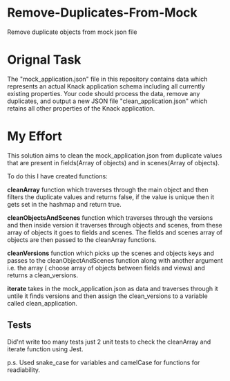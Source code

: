 # Remove-Duplicates-From-Mock
Remove duplicate objects from mock json file 

# Orignal Task
The "mock_application.json" file in this repository contains data which represents an actual Knack application schema including all currently existing properties. Your code should process the data, remove any duplicates, and output a new JSON file "clean_application.json" which retains all other properties of the Knack application.

# My Effort

This solution aims to clean the mock_application.json from duplicate values that are present in fields(Array of objects) and in scenes(Array of objects).

To do this I have created functions: 

**cleanArray** function which traverses through the main object and then filters the duplicate values and returns false, if the value is unique then it gets set in the hashmap and return true.

**cleanObjectsAndScenes** function which traverses through the versions and then inside version it traverses through objects and scenes, from these array of objects it goes to fields and scenes. The fields and scenes array of objects are then passed to the cleanArray functions.

**cleanVersions** function which picks up the scenes and objects keys and passes to the cleanObjectAndScenes function along with another argument i.e. the array ( choose array of objects between fields and views) and returns a clean_versions.

**iterate** takes in the mock_application.json as data and traverses through it untile it finds versions and then assign the clean_versions to a variable called clean_application.

## Tests
Did'nt write too many tests just 2 unit tests to check the cleanArray and iterate function using Jest.

p.s. Used snake_case for variables and camelCase for functions for readiability.



